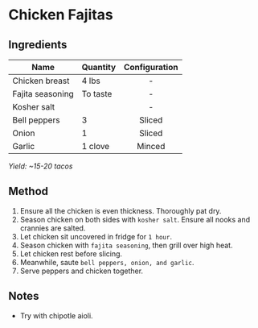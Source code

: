# Chicken Fajitas

## Ingredients

| Name             | Quantity | Configuration |
| ---------------- | -------- | :-----------: |
| Chicken breast   | 4 lbs    |       -       |
| Fajita seasoning | To taste |       -       |
| Kosher salt      |          |       -       |
| Bell peppers     | 3        |    Sliced     |
| Onion            | 1        |    Sliced     |
| Garlic           | 1 clove  |    Minced     |

_Yield: ~15-20 tacos_

## Method

1. Ensure all the chicken is even thickness. Thoroughly pat dry.
1. Season chicken on both sides with `kosher salt`. Ensure all nooks and crannies are salted.
1. Let chicken sit uncovered in fridge for `1 hour`.
1. Season chicken with `fajita seasoning`, then grill over high heat.
1. Let chicken rest before slicing.
1. Meanwhile, saute `bell peppers, onion, and garlic`.
1. Serve peppers and chicken together.

## Notes

- Try with chipotle aioli.
